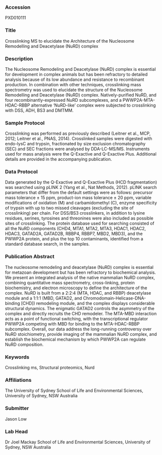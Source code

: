 ### Accession
PXD010111

### Title
Crosslinking MS to elucidate the Architecture of the Nucleosome Remodelling and Deacetylase (NuRD) complex

### Description
The Nucleosome Remodeling and Deacetylase (NuRD) complex is essential for development in complex animals but has been refractory to detailed analysis because of its low abundance and resistance to recombinant production. In combination with other techniques, crosslinking mass spectrometry was used to elucidate the structure of the Nucleosome Remodelling and Deacetylase (NuRD) complex. Natively-purified NuRD, and four recombinantly-expressed NuRD subcomplexes, and a PWWP2A-MTA-HDAC-RBBP alternative ‘NuRD-like’ complex were subjected to crosslinking with DSS, ADH, BS3 and DMTMM.

### Sample Protocol
Crosslinking was performed as previously described (Leitner et al., MCP, 2012; Leitner et al., PNAS, 2014). Crosslinked samples were digested with endo-lysC and trypsin, fractionated by size exclusion chromatography (SEC) and SEC fractions were analysed by DDA-LC-MS/MS. Instruments used for mass analysis were the Q-Exactive and Q-Exactive Plus.  Additional details are provided in the accompanying publication.

### Data Protocol
Data generated by the Q-Exactive and Q-Exactive Plus (HCD fragmentation) was searched using pLINK 2 (Yang et al., Nat Methods, 2012). pLINK search parameters that differ from the default settings were as follows: precursor mass tolerance ± 15 ppm, product-ion mass tolerance ± 20 ppm, variable modifications of oxidation (M) and carbamidomethyl (C), enzyme specificity of trypsin with up to two missed cleavages (excluding the site of crosslinking) per chain. For DSS/BS3 crosslinkers, in addition to lysine residues, serines, tyrosines and threonines were also included as possible sites of crosslinking. The protein database used for searching consisted of all the NuRD components (CHD4, MTA1, MTA2, MTA3, HDAC1, HDAC2, HDAC3, GATAD2A, GATAD2B, RBBP4, RBBP7, MBD2, MBD3), and the PWWP2A protein, and plus the top 10 contaminants, identified from a standard database search, in the samples.

### Publication Abstract
The nucleosome remodeling and deacetylase (NuRD) complex is essential for metazoan development but has been refractory to biochemical analysis. We present an integrated analysis of the native mammalian NuRD complex, combining quantitative mass spectrometry, cross-linking, protein biochemistry, and electron microscopy to define the architecture of the complex. NuRD is built from a 2:2:4 (MTA, HDAC, and RBBP) deacetylase module and a 1:1:1 (MBD, GATAD2, and Chromodomain-Helicase-DNA-binding [CHD]) remodeling module, and the complex displays considerable structural dynamics. The enigmatic GATAD2 controls the asymmetry of the complex and directly recruits the CHD remodeler. The MTA-MBD interaction acts as a point of functional switching, with the transcriptional regulator PWWP2A competing with MBD for binding to the MTA-HDAC-RBBP subcomplex. Overall, our data address the long-running controversy over NuRD stoichiometry, provide imaging of the mammalian NuRD complex, and establish the biochemical mechanism by which PWWP2A can regulate NuRD composition.

### Keywords
Crosslinking ms, Structural proteomics, Nurd

### Affiliations
The University of Sydney
School of Life and Environmental Sciences, University of Sydney, NSW Australia

### Submitter
Jason Low

### Lab Head
Dr Joel Mackay
School of Life and Environmental Sciences, University of Sydney, NSW Australia


